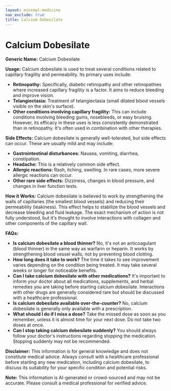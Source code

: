 ```yaml
---
layout: minimal-medicine
nav_exclude: true
title: Calcium Dobesilate
---
```


# Calcium Dobesilate

**Generic Name:** Calcium Dobesilate

**Usage:**  Calcium dobesilate is used to treat several conditions related to capillary fragility and permeability.  Its primary uses include:

* **Retinopathy:**  Specifically, diabetic retinopathy and other retinopathies where increased capillary fragility is a factor. It aims to reduce bleeding and improve vision.
* **Telangiectasia:** Treatment of telangiectasia (small dilated blood vessels visible on the skin's surface).
* **Other conditions involving capillary fragility:** This can include conditions involving bleeding gums, nosebleeds, or easy bruising.  However, its efficacy in these uses is less consistently demonstrated than in retinopathy.  It's often used in combination with other therapies.


**Side Effects:** Calcium dobesilate is generally well-tolerated, but side effects can occur. These are usually mild and may include:

* **Gastrointestinal disturbances:** Nausea, vomiting, diarrhea, constipation.
* **Headache:** This is a relatively common side effect.
* **Allergic reactions:**  Rash, itching, swelling.  In rare cases, more severe allergic reactions can occur.
* **Other rare side effects:** Dizziness, changes in blood pressure, and changes in liver function tests.


**How it Works:** Calcium dobesilate is believed to work by strengthening the walls of capillaries (the smallest blood vessels) and reducing their permeability (leakiness). This effect helps to stabilize the blood vessels and decrease bleeding and fluid leakage. The exact mechanism of action is not fully understood, but it's thought to involve interactions with collagen and other components of the capillary wall.


**FAQs:**

* **Is calcium dobesilate a blood thinner?** No, it's not an anticoagulant (blood thinner) in the same way as warfarin or heparin. It works by strengthening blood vessel walls, not by preventing blood clotting.
* **How long does it take to work?** The time it takes to see improvement varies depending on the condition being treated.  It may take several weeks or longer for noticeable benefits.
* **Can I take calcium dobesilate with other medications?**  It's important to inform your doctor about all medications, supplements, and herbal remedies you are taking before starting calcium dobesilate. Interactions with other drugs are generally considered rare but should be discussed with a healthcare professional.
* **Is calcium dobesilate available over-the-counter?**  No, calcium dobesilate is generally only available with a prescription.
* **What should I do if I miss a dose?**  Take the missed dose as soon as you remember, unless it is almost time for your next dose. Do not take two doses at once.
* **Can I stop taking calcium dobesilate suddenly?** You should always follow your doctor's instructions regarding stopping the medication.  Stopping suddenly may not be recommended.

**Disclaimer:** This information is for general knowledge and does not constitute medical advice.  Always consult with a healthcare professional before starting any new medication, including calcium dobesilate, to discuss its suitability for your specific condition and potential risks.


**Note:** This information is AI-generated or crowd-sourced and may not be accurate. Please consult a medical professional for verified advice.